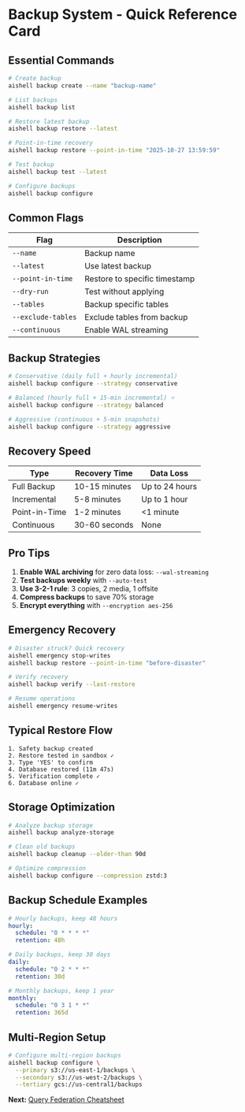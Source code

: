# Backup System - Quick Reference Card

## Essential Commands

```bash
# Create backup
aishell backup create --name "backup-name"

# List backups
aishell backup list

# Restore latest backup
aishell backup restore --latest

# Point-in-time recovery
aishell backup restore --point-in-time "2025-10-27 13:59:59"

# Test backup
aishell backup test --latest

# Configure backups
aishell backup configure
```

## Common Flags

| Flag | Description |
|------|-------------|
| `--name` | Backup name |
| `--latest` | Use latest backup |
| `--point-in-time` | Restore to specific timestamp |
| `--dry-run` | Test without applying |
| `--tables` | Backup specific tables |
| `--exclude-tables` | Exclude tables from backup |
| `--continuous` | Enable WAL streaming |

## Backup Strategies

```bash
# Conservative (daily full + hourly incremental)
aishell backup configure --strategy conservative

# Balanced (hourly full + 15-min incremental) ⭐
aishell backup configure --strategy balanced

# Aggressive (continuous + 5-min snapshots)
aishell backup configure --strategy aggressive
```

## Recovery Speed

| Type | Recovery Time | Data Loss |
|------|---------------|-----------|
| Full Backup | 10-15 minutes | Up to 24 hours |
| Incremental | 5-8 minutes | Up to 1 hour |
| Point-in-Time | 1-2 minutes | <1 minute |
| Continuous | 30-60 seconds | None |

## Pro Tips

1. **Enable WAL archiving** for zero data loss: `--wal-streaming`
2. **Test backups weekly** with `--auto-test`
3. **Use 3-2-1 rule**: 3 copies, 2 media, 1 offsite
4. **Compress backups** to save 70% storage
5. **Encrypt everything** with `--encryption aes-256`

## Emergency Recovery

```bash
# Disaster struck? Quick recovery
aishell emergency stop-writes
aishell backup restore --point-in-time "before-disaster"

# Verify recovery
aishell backup verify --last-restore

# Resume operations
aishell emergency resume-writes
```

## Typical Restore Flow

```
1. Safety backup created
2. Restore tested in sandbox ✓
3. Type 'YES' to confirm
4. Database restored (11m 47s)
5. Verification complete ✓
6. Database online ✓
```

## Storage Optimization

```bash
# Analyze backup storage
aishell backup analyze-storage

# Clean old backups
aishell backup cleanup --older-than 90d

# Optimize compression
aishell backup configure --compression zstd:3
```

## Backup Schedule Examples

```yaml
# Hourly backups, keep 48 hours
hourly:
  schedule: "0 * * * *"
  retention: 48h

# Daily backups, keep 30 days
daily:
  schedule: "0 2 * * *"
  retention: 30d

# Monthly backups, keep 1 year
monthly:
  schedule: "0 3 1 * *"
  retention: 365d
```

## Multi-Region Setup

```bash
# Configure multi-region backups
aishell backup configure \
  --primary s3://us-east-1/backups \
  --secondary s3://us-west-2/backups \
  --tertiary gcs://us-central1/backups
```

**Next:** [Query Federation Cheatsheet](./04-federation-cheatsheet.md)
